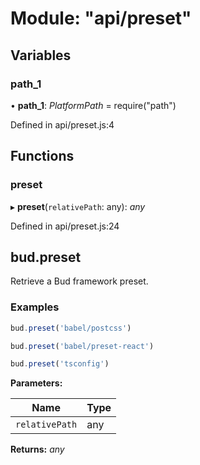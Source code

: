 # Module: "api/preset"

## Variables

### path_1

• **path_1**: _PlatformPath_ = require("path")

Defined in api/preset.js:4

## Functions

### preset

▸ **preset**(`relativePath`: any): _any_

Defined in api/preset.js:24

## bud.preset

Retrieve a Bud framework preset.

### Examples

```js
bud.preset('babel/postcss')
```

```js
bud.preset('babel/preset-react')
```

```js
bud.preset('tsconfig')
```

**Parameters:**

| Name           | Type |
| -------------- | ---- |
| `relativePath` | any  |

**Returns:** _any_
